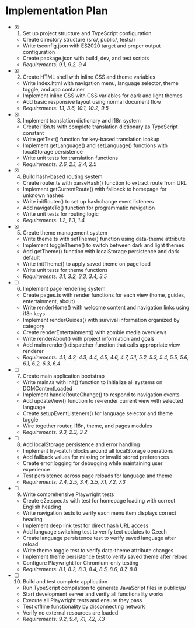 # Implementation Plan

- [x] 1. Set up project structure and TypeScript configuration

  - Create directory structure (src/, public/, tests/)
  - Write tsconfig.json with ES2020 target and proper output configuration
  - Create package.json with build, dev, and test scripts
  - _Requirements: 9.1, 9.2, 9.4_

- [x] 2. Create HTML shell with inline CSS and theme variables

  - Write index.html with navigation menu, language selector, theme toggle, and app container
  - Implement inline CSS with CSS variables for dark and light themes
  - Add basic responsive layout using normal document flow
  - _Requirements: 1.1, 3.6, 10.1, 10.2, 9.5_

- [x] 3. Implement translation dictionary and i18n system

  - Create i18n.ts with complete translation dictionary as TypeScript constant
  - Write getText() function for key-based translation lookup
  - Implement getLanguage() and setLanguage() functions with localStorage persistence
  - Write unit tests for translation functions
  - _Requirements: 2.6, 2.1, 2.4, 2.5_

- [x] 4. Build hash-based routing system

  - Create router.ts with parseHash() function to extract route from URL
  - Implement getCurrentRoute() with fallback to homepage for unknown hashes
  - Write initRouter() to set up hashchange event listeners
  - Add navigateTo() function for programmatic navigation
  - Write unit tests for routing logic
  - _Requirements: 1.2, 1.3, 1.4_

- [x] 5. Create theme management system

  - Write theme.ts with setTheme() function using data-theme attribute
  - Implement toggleTheme() to switch between dark and light themes
  - Add getTheme() function with localStorage persistence and dark default
  - Write initTheme() to apply saved theme on page load
  - Write unit tests for theme functions
  - _Requirements: 3.1, 3.2, 3.3, 3.4, 3.5_

- [ ] 6. Implement page rendering system

  - Create pages.ts with render functions for each view (home, guides, entertainment, about)
  - Write renderHome() with welcome content and navigation links using i18n keys
  - Implement renderGuides() with survival information organized by category
  - Create renderEntertainment() with zombie media overviews
  - Write renderAbout() with project information and goals
  - Add main render() dispatcher function that calls appropriate view renderer
  - _Requirements: 4.1, 4.2, 4.3, 4.4, 4.5, 4.6, 4.7, 5.1, 5.2, 5.3, 5.4, 5.5, 5.6, 6.1, 6.2, 6.3, 6.4_

- [ ] 7. Create main application bootstrap

  - Write main.ts with init() function to initialize all systems on DOMContentLoaded
  - Implement handleRouteChange() to respond to navigation events
  - Add updateView() function to re-render current view with selected language
  - Create setupEventListeners() for language selector and theme toggle
  - Wire together router, i18n, theme, and pages modules
  - _Requirements: 9.3, 2.3, 3.2_

- [ ] 8. Add localStorage persistence and error handling

  - Implement try-catch blocks around all localStorage operations
  - Add fallback values for missing or invalid stored preferences
  - Create error logging for debugging while maintaining user experience
  - Test persistence across page reloads for language and theme
  - _Requirements: 2.4, 2.5, 3.4, 3.5, 7.1, 7.2, 7.3_

- [ ] 9. Write comprehensive Playwright tests

  - Create e2e.spec.ts with test for homepage loading with correct English heading
  - Write navigation tests to verify each menu item displays correct heading
  - Implement deep link test for direct hash URL access
  - Add language switching test to verify text updates to Czech
  - Create language persistence test to verify saved language after reload
  - Write theme toggle test to verify data-theme attribute changes
  - Implement theme persistence test to verify saved theme after reload
  - Configure Playwright for Chromium-only testing
  - _Requirements: 8.1, 8.2, 8.3, 8.4, 8.5, 8.6, 8.7, 8.8_

- [ ] 10. Build and test complete application
  - Run TypeScript compilation to generate JavaScript files in public/js/
  - Start development server and verify all functionality works
  - Execute all Playwright tests and ensure they pass
  - Test offline functionality by disconnecting network
  - Verify no external resources are loaded
  - _Requirements: 9.2, 9.4, 7.1, 7.2, 7.3_
